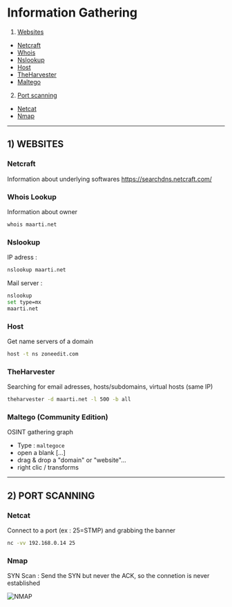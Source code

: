 # Information Gathering

1. [Websites](#-1-websites)
  * [Netcraft](#netcraft)
  * [Whois](#whois)
  * [Nslookup](#nslookup)
  * [Host](#host)
  * [TheHarvester](#theharvester)
  * [Maltego](#maltego)
2. [Port scanning](#-2-port-scanning)
  * [Netcat](#netcat)
  * [Nmap](#nmap)

________________________________
## 1) WEBSITES

### Netcraft
Information about underlying softwares
<https://searchdns.netcraft.com/>

### Whois Lookup
Information about owner
```bash
whois maarti.net
```

### Nslookup
IP adress :
```bash
nslookup maarti.net
```
Mail server :
```bash
nslookup
set type=mx
maarti.net
```

### Host
Get name servers of a domain
```bash
host -t ns zoneedit.com
```

### TheHarvester
Searching for email adresses, hosts/subdomains, virtual hosts (same IP)
```bash
theharvester -d maarti.net -l 500 -b all
```

### Maltego (Community Edition)
OSINT gathering graph
* Type : `maltegoce`
* open a blank [...]
* drag & drop a "domain" or "website"...
* right clic / transforms

________________________________________________
## 2) PORT SCANNING

### Netcat
Connect to a port (ex : 25=STMP) and grabbing the banner
```bash
nc -vv 192.168.0.14 25
```

### Nmap
SYN Scan : Send the SYN but never the ACK, so the connetion is never established

![NMAP](https://upload.wikimedia.org/wikipedia/commons/thumb/9/9a/Tcp_normal.svg/1200px-Tcp_normal.svg.png)


